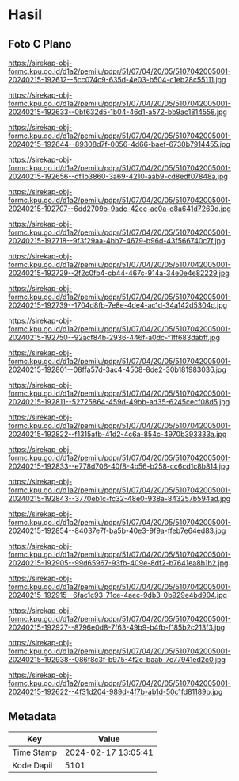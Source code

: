 # Hasil

## Foto C Plano

https://sirekap-obj-formc.kpu.go.id/d1a2/pemilu/pdpr/51/07/04/20/05/5107042005001-20240215-192612--5cc074c9-635d-4e03-b504-c1eb28c55111.jpg

https://sirekap-obj-formc.kpu.go.id/d1a2/pemilu/pdpr/51/07/04/20/05/5107042005001-20240215-192633--0bf632d5-1b04-46d1-a572-bb9ac1814558.jpg

https://sirekap-obj-formc.kpu.go.id/d1a2/pemilu/pdpr/51/07/04/20/05/5107042005001-20240215-192644--89308d7f-0056-4d66-baef-6730b7914455.jpg

https://sirekap-obj-formc.kpu.go.id/d1a2/pemilu/pdpr/51/07/04/20/05/5107042005001-20240215-192656--df1b3860-3a69-4210-aab9-cd8edf07848a.jpg

https://sirekap-obj-formc.kpu.go.id/d1a2/pemilu/pdpr/51/07/04/20/05/5107042005001-20240215-192707--6dd2709b-9adc-42ee-ac0a-d8a641d7269d.jpg

https://sirekap-obj-formc.kpu.go.id/d1a2/pemilu/pdpr/51/07/04/20/05/5107042005001-20240215-192718--9f3f29aa-4bb7-4679-b96d-43f566740c7f.jpg

https://sirekap-obj-formc.kpu.go.id/d1a2/pemilu/pdpr/51/07/04/20/05/5107042005001-20240215-192729--2f2c0fb4-cb44-467c-914a-34e0e4e82229.jpg

https://sirekap-obj-formc.kpu.go.id/d1a2/pemilu/pdpr/51/07/04/20/05/5107042005001-20240215-192739--1704d8fb-7e8e-4de4-ac1d-34a142d5304d.jpg

https://sirekap-obj-formc.kpu.go.id/d1a2/pemilu/pdpr/51/07/04/20/05/5107042005001-20240215-192750--92acf84b-2936-446f-a0dc-f1ff683dabff.jpg

https://sirekap-obj-formc.kpu.go.id/d1a2/pemilu/pdpr/51/07/04/20/05/5107042005001-20240215-192801--08ffa57d-3ac4-4508-8de2-30b181983036.jpg

https://sirekap-obj-formc.kpu.go.id/d1a2/pemilu/pdpr/51/07/04/20/05/5107042005001-20240215-192811--52725864-459d-49bb-ad35-6245cecf08d5.jpg

https://sirekap-obj-formc.kpu.go.id/d1a2/pemilu/pdpr/51/07/04/20/05/5107042005001-20240215-192822--f1315afb-41d2-4c6a-854c-4970b393333a.jpg

https://sirekap-obj-formc.kpu.go.id/d1a2/pemilu/pdpr/51/07/04/20/05/5107042005001-20240215-192833--e778d706-40f8-4b56-b258-cc6cd1c8b814.jpg

https://sirekap-obj-formc.kpu.go.id/d1a2/pemilu/pdpr/51/07/04/20/05/5107042005001-20240215-192843--3770eb1c-fc32-48e0-938a-843257b594ad.jpg

https://sirekap-obj-formc.kpu.go.id/d1a2/pemilu/pdpr/51/07/04/20/05/5107042005001-20240215-192854--84037e7f-ba5b-40e3-9f9a-ffeb7e64ed83.jpg

https://sirekap-obj-formc.kpu.go.id/d1a2/pemilu/pdpr/51/07/04/20/05/5107042005001-20240215-192905--99d65967-93fb-409e-8df2-b7641ea8b1b2.jpg

https://sirekap-obj-formc.kpu.go.id/d1a2/pemilu/pdpr/51/07/04/20/05/5107042005001-20240215-192915--6fac1c93-71ce-4aec-9db3-0b929e4bd904.jpg

https://sirekap-obj-formc.kpu.go.id/d1a2/pemilu/pdpr/51/07/04/20/05/5107042005001-20240215-192927--8796e0d8-7f63-49b9-b4fb-f185b2c213f3.jpg

https://sirekap-obj-formc.kpu.go.id/d1a2/pemilu/pdpr/51/07/04/20/05/5107042005001-20240215-192938--086f8c3f-b975-4f2e-baab-7c77941ed2c0.jpg

https://sirekap-obj-formc.kpu.go.id/d1a2/pemilu/pdpr/51/07/04/20/05/5107042005001-20240215-192622--4f31d204-989d-4f7b-ab1d-50c1fd81189b.jpg


## Metadata

| Key        | Value               |
| ---------- | ------------------- |
| Time Stamp | 2024-02-17 13:05:41 |
| Kode Dapil | 5101                |



